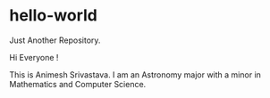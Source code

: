 # hello-world
Just Another Repository.

Hi Everyone !

  This is Animesh Srivastava. I am an Astronomy major with a minor in Mathematics and Computer Science.
